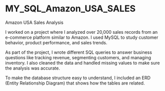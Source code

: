 # MY_SQL_Amazon_USA_SALES
Amazon USA Sales Analysis

I worked on a project where I analyzed over 20,000 sales records from an e-commerce platform similar to Amazon. I used MySQL to study customer behavior, product performance, and sales trends.

As part of the project, I wrote different SQL queries to answer business questions like tracking revenue, segmenting customers, and managing inventory. I also cleaned the data and handled missing values to make sure the analysis was accurate.

To make the database structure easy to understand, I included an ERD (Entity Relationship Diagram) that shows how the tables are related.


